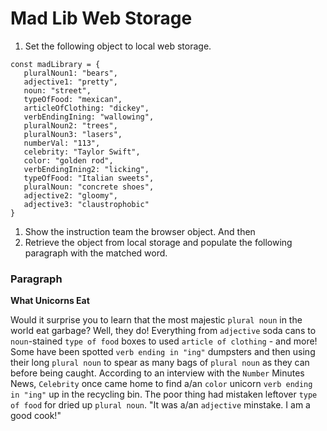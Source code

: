 # Mad Lib Web Storage

1. Set the following object to local web storage.

```
const madLibrary = {
   pluralNoun1: "bears",
   adjective1: "pretty",
   noun: "street",
   typeOfFood: "mexican",
   articleOfClothing: "dickey",
   verbEndingIning: "wallowing",
   pluralNoun2: "trees",
   pluralNoun3: "lasers",
   numberVal: "113",
   celebrity: "Taylor Swift",
   color: "golden rod",
   verbEndingIning2: "licking",
   typeOfFood: "Italian sweets",
   pluralNoun: "concrete shoes",
   adjective2: "gloomy",
   adjective3: "claustrophobic"
}
```

1. Show the instruction team the browser object. And then
1. Retrieve the object from local storage and populate the following paragraph with the matched word.

### Paragraph
**What Unicorns Eat**

Would it surprise you to learn that the most majestic `plural noun` in the world eat garbage? Well, they do! Everything from `adjective` soda cans to `noun`-stained `type of food` boxes to used `article of clothing` - and more! Some have been spotted `verb ending in "ing"` dumpsters and then using their long `plural noun` to spear as many bags of `plural noun` as they can before being caught. According to an interview with the `Number` Minutes News,
`Celebrity` once came home to find a/an `color` unicorn `verb ending in "ing"` up in the recycling bin. The poor thing had mistaken leftover `type of food` for dried up `plural noun`. "It was a/an `adjective` minstake. I am a good cook!"
